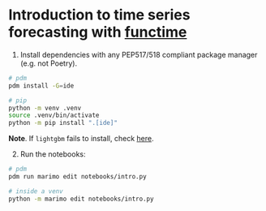 # Introduction to time series forecasting with [functime](https://functime.ai/)

1. Install dependencies with any PEP517/518 compliant package manager (e.g. not Poetry).

```bash
# pdm
pdm install -G=ide
```

```bash
# pip
python -m venv .venv
source .venv/bin/activate
python -m pip install ".[ide]"
```

**Note**. If `lightgbm` fails to install, check [here](https://github.com/microsoft/LightGBM/tree/master/python-package#install-from-pypi).

2. Run the notebooks:

```bash
# pdm
pdm run marimo edit notebooks/intro.py

# inside a venv
python -m marimo edit notebooks/intro.py
```
